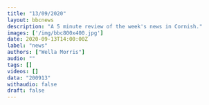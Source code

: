 ```yaml
---
title: "13/09/2020"
layout: bbcnews
description: "A 5 minute review of the week's news in Cornish."
images: ['/img/bbc800x400.jpg']
date: 2020-09-13T14:00:00Z
label: "news"
authors: ["Wella Morris"]
audio: ""
tags: []
videos: []
data: "200913"
withaudio: false
draft: false
---
```

